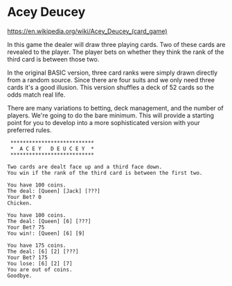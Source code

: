 # Acey Deucey

https://en.wikipedia.org/wiki/Acey_Deucey_(card_game)

In this game the dealer will draw three playing cards.
Two of these cards are revealed to the player.
The player bets on whether they think the rank of the third card is between those two.

In the original BASIC version, three card ranks were simply drawn directly from a random source.
Since there are four suits and we only need three cards it's a good illusion.
This version shuffles a deck of 52 cards so the odds match real life.

There are many variations to betting, deck management, and the number of players.
We're going to do the bare minimum. This will provide a starting point for
you to develop into a more sophisticated version with your preferred rules.

```
 ***************************
 *  A C E Y   D E U C E Y  *
 ***************************

Two cards are dealt face up and a third face down.
You win if the rank of the third card is between the first two.

You have 100 coins.
The deal: [Queen] [Jack] [???]
Your Bet? 0
Chicken.

You have 100 coins.
The deal: [Queen] [6] [???]
Your Bet? 75
You win!: [Queen] [6] [9]

You have 175 coins.
The deal: [6] [2] [???]
Your Bet? 175
You lose: [6] [2] [7]
You are out of coins.
Goodbye.
```
